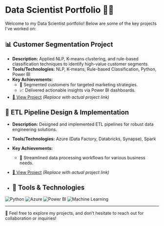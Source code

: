 # Data Scientist Portfolio 👨‍💻

Welcome to my Data Scientist portfolio! Below are some of the key projects I've worked on:

## 📊 **Customer Segmentation Project**
   - **Description:** Applied NLP, K-means clustering, and rule-based classification techniques to identify high-value customer segments.
   - **Tools/Technologies:** NLP, K-means, Rule-based Classification, Python, Power BI
   - **Key Achievements:**
     - 🎯 Segmented customers for targeted marketing strategies.
     - 📈 Delivered actionable insights via Power BI dashboards.
   - [🔗 View Project](#)  *(Replace with actual project link)*

## 🔄 **ETL Pipeline Design & Implementation**
   - **Description:** Designed and implemented ETL pipelines for robust data engineering solutions.
   - **Tools/Technologies:** Azure (Data Factory, Databricks, Synapse), Spark
   - **Key Achievements:**
     - 🧹 Streamlined data processing workflows for various business needs.
   - [🔗 View Project](#)  *(Replace with actual project link)*

   - ## 🔧 Tools & Technologies

![Python](https://img.shields.io/badge/Python-3.9-blue)
![Azure](https://img.shields.io/badge/Azure-blue)
![Power BI](https://img.shields.io/badge/Power_BI-Report-blue)
![Machine Learning](https://img.shields.io/badge/Machine_Learning-yellow)


---

💬 Feel free to explore my projects, and don’t hesitate to reach out for collaboration or inquiries!

